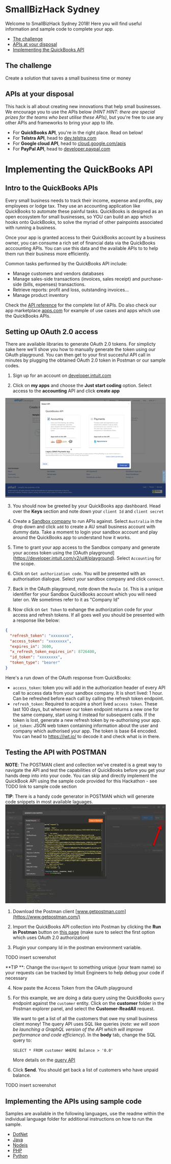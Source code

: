 # SmallBizHack Sydney
Welcome to SmallBizHack Sydney 2018! Here you will find useful information and sample code to complete your app. 

* [The challenge](#the-challenge)
* [APIs at your disposal](#apis-at-your-disposal)
* [Implementing the QuickBooks API](#implementing-the-quickbooks-api)

## The challenge
Create a solution that saves a small business time or money

## APIs at your disposal
This hack is all about creating new innovations that help small businesses. We encourage you to use the APIs below _(HINT HINT: there are special prizes for the teams who best utilise these APIs)_, but you're free to use any other APIs and frameworks to bring your app to life. 

* For **QuickBooks API**, you're in the right place. Read on below!
* For **Telstra API**, head to [dev.telstra.com](https://dev.telstra.com/)
* For **Google cloud API**, head to [cloud.google.com/apis](https://cloud.google.com/apis/)
* For **PayPal API**, head to [developer.paypal.com](https://developer.paypal.com/)

# Implementing the QuickBooks API

## Intro to the QuickBooks APIs
Every small business needs to track their income, expense and profits, pay employees or lodge tax. They use an accounting application like QuickBooks to automate these painful tasks. QuickBooks is designed as an open ecosystem for small businesses, so YOU can build an app which hooks onto QuickBooks, to solve the myriad of other painpoints associated with running a business. 

Once your app is granted access to their QuickBooks account by a business owner, you can consume a rich set of financial data via the QuickBooks acccounting APIs. You can use this data and the available  APIs to to help them run their business more efficiently. 

Common tasks performed by the QuickBooks API include:
* Manage customers and vendors databases 
* Manage sales-side transactions (invoices, sales receipt) and purchase-side (bills, expenses) transactions.
* Retrieve reports: profit and loss, outstanding invoices...
* Manage product inventory

Check the [API reference](https://developer.intuit.com/docs/api/accounting) for the complete list of APIs. Do also check our app marketplace [apps.com](https://www.apps.com) for example of use cases and apps which use the QuickBooks APIs.

## Setting up OAuth 2.0 access

There are available libraries to generate OAuth 2.0 tokens. For simplicty sake here we'll show you how to manually generate the token using our OAuth playground. You can then get to your first succesful API call in minutes by plugging the obtained OAuth 2.0 token in Postman or our sample codes.

1. Sign up for an account on [​developer.intuit.com](​https://developer.intuit.com)

2. Click on **my apps** and choose the **Just start coding** option. Select access to the **accounting** API and click **create app**

![alt-text](https://github.com/jplemoussu/smallbizhack-sydney/blob/master/Images/create-app.png "create your QuickBooks app") 

3. You should now be greeted by your QuickBooks app dashboard. Head over the **Keys** section and note down your `client Id` and `client secret`

4. Create a [Sandbox company](https://developer.intuit.com/v2/ui#/sandbox) to run APIs against. Select `Australia` in the drop down and click `add` to create a AU small business account with dummy data. Take a moment to login your sandbox account and play around the QuickBooks app to understand how it works.

5. Time to grant your app access to the Sandbox company and generate your access token using the [OAuth playground] (https://developer.intuit.com/v2/ui#/playground). Select `Accounting` for the scope.

6. Click on `Get authorization code`. You will be presented with an authorisation dialogue. Select your sandbox company and click `connect`. 

7. Back in the OAuth playground, note down the `Realm Id`. This is a unique identifier for your Sandbox QuickBooks account which you will need later on.  We sometimes refer to it as "Company Id"

8. Now click on `Get Token` to exhange the authorization code for your access and refresh tokens. If all goes well you should be presented with a response like below:

```json
{
  "refresh_token": "xxxxxxxx",
  "access_token": "xxxxxxxx",
  "expires_in": 3600,
  "x_refresh_token_expires_in": 8726400,
  "id_token": "xxxxxxxx",
  "token_type": "bearer"
}
```

Here's a run down of the OAuth response from QuickBooks:

* `access_token`: token you will add in the authorization header of every API call to access data from your sandbox company. It is short lived: 1 hour. Can be refreshed before each call by calling the refresh token endpoint.
* `refresh_token`: Required to acquire a short lived `access token`. These last 100 days, but whenever our token endpoint returns a new one for the same company, start using it instead for subsequent calls. If the token is lost, generate a new refresh token by re-authorising your app.
* `id_token`: JSON web token containing information about the user and company which authorised your app. The token is base 64 encoded. You can head to https://jwt.io/ to decode it and check what is in there.

## Testing the API with POSTMAN

 **NOTE**: The POSTMAN client and collection we've created is  a great way to navigate the API and test the capabilities of QuickBooks before you get your hands deep into into your code. You can skip and directly implement the QuickBook API using the sample code provided for this Hackathon - see TODO link to sample code section 

**TIP**: There is a handy code generator in POSTMAN which will generate code snippets in most available laguages. ![alt-text](https://github.com/jplemoussu/smallbizhack-sydney/blob/master/Images/postman-code-snippets.jpg "Postman code snippets") 

1. Download the Postman client [www.getpostman.com](https://www.getpostman.com/)

2. Import the QuickBooks API collection into Postman by clicking the **Run in Postman** button on [this page](https://developer.intuit.com/docs/00_quickbooks_online/2_build/20_explore_the_quickbooks_online_api/20_postman) (make sure to select the first option which uses OAuth 2.0 authorization)

3. Plugin your company Id in the postman environment variable.

TODO insert screenshot

**TIP **: Change the `UserAgent` to something unique (your team name) so your requests can be tracked by Intuit Engineers to help debug your code if necessary

4. Now paste the Access Token from the OAuth playground 

5. For this example, we are doing a data query using the QuickBooks `query` endpoint against the `customer` entity. Click on the **customer** folder in the Postman explorer panel, and select the **Customer-ReadAll** request.

    We want to get a list of all the customers that owe my small business client money! The query API uses SQL like queries (_note: we will soon be launching a GraphQL version of the API which will improve performance and code efficiency_). In the **body** tab, change the SQL query to:

    ```SELECT * FROM customer WHERE Balance > '0.0'```
 
    More details on the [query API](https://developer.intuit.com/docs/00_quickbooks_online/2_build/20_explore_the_quickbooks_online_api/50_data_queries)

6. Click **Send**. You should get back a list of customers who have unpaid balance.

TODO insert screenshot

## Implementing the APIs using sample code

Samples are available in the following languages, use the readme within the individual language folder for additional instructions on how to run the sample.
* [DotNet](dotnet)
* [Java](java)
* [Nodejs](nodejs)
* [PHP](php)
* [Python](python)







